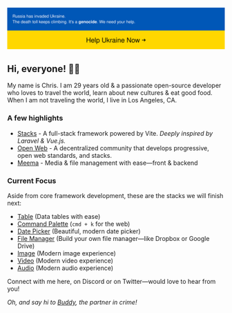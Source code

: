 [![Stand with Ukraine Banner](https://raw.githubusercontent.com/vshymanskyy/StandWithUkraine/main/banner2-direct.svg)](https://github.com/vshymanskyy/StandWithUkraine/blob/main/docs/README.md)

## Hi, everyone! 👋🏼

My name is Chris. I am 29 years old & a passionate open-source developer who loves to travel the world, learn about new cultures & eat good food. When I am not traveling the world, I live in Los Angeles, CA.

### A few highlights

- [Stacks](https://github.com/stacksjs/stacks) - A full-stack framework powered by Vite. _Deeply inspired by Laravel & Vue.js._
- [Open Web](https://github.com/ow3org) - A decentralized community that develops progressive, open web standards, and stacks.
- [Meema](https://github.com/meemalabs) - Media & file management with ease—front & backend

### Current Focus

Aside from core framework development, these are the stacks we will finish next:

- [Table](https://github.com/stacksjs/table) (Data tables with ease)
- [Command Palette](https://github.com/stacksjs/command-palette) (`cmd + k` for the web)
- [Date Picker](https://github.com/stacksjs/date-picker) (Beautiful, modern date picker)
- [File Manager](https://github.com/stacksjs/file-manager) (Build your own file manager—like Dropbox or Google Drive)
- [Image](https://github.com/stacksjs/image) (Modern image experience)
- [Video](https://github.com/stacksjs/video) (Modern video experience)
- [Audio](https://github.com/stacksjs/audio) (Modern audio experience)

Connect with me here, on Discord or on Twitter—would love to hear from you!

_Oh, and say hi to [Buddy](https://www.instagram.com/somebuddyspecial/), the partner in crime!_
